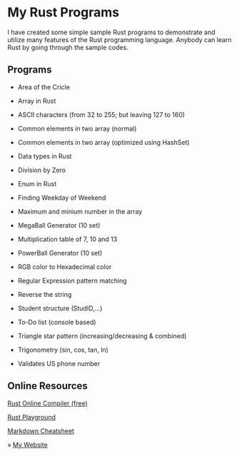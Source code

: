 # My Rust Programs
I have created some simple sample Rust programs to demonstrate and utilize many features of the Rust programming language. Anybody can learn Rust by going through the sample codes.
## Programs
* Area of the Cricle
* Array in Rust
* ASCII characters (from 32 to 255; but leaving 127 to 160)
* Common elements in two array (normal)
* Common elements in two array (optimized using HashSet)
* Data types in Rust
* Division by Zero
* Enum in Rust
* Finding Weekday of Weekend
* Maximum and minium number in the array

* MegaBall Generator (10 set)
* Multiplication table of 7, 10 and 13
* PowerBall Generator (10 set)
* RGB color to Hexadecimal color
* Regular Expression pattern matching
* Reverse the string
* Student structure (StudID,...)
* To-Do list (console based)
* Triangle star pattern (increasing/decreasing & combined)
* Trigonometry (sin, cos, tan, ln)

* Validates US phone number

## Online Resources
[Rust Online Compiler (free)](https://www.programiz.com/rust/online-compiler/)

[Rust Playground](https://play.rust-lang.org/?version=stable&mode=debug&edition=2021)

[Markdown Cheatsheet](https://github.com/adam-p/markdown-here/wiki/Markdown-Cheatsheet)

» [My Website](https://siken-dongol.com)

